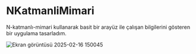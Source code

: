 # NKatmanliMimari

N-katmanlı-mimari kullanarak basit bir arayüz ile çalışan bilgilerini gösteren bir uygulama tasarladım.

![Ekran görüntüsü 2025-02-16 150045](https://github.com/user-attachments/assets/89e1b04c-71ca-45e3-8cd6-2431bfdbbdd1)
